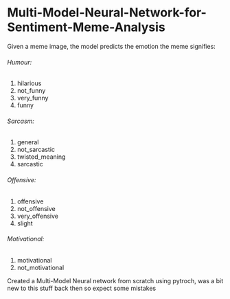 # Multi-Model-Neural-Network-for-Sentiment-Meme-Analysis

Given a meme image, the model predicts the emotion the meme signifies:
###### Humour:
1. hilarious 
2. not_funny
3. very_funny
4. funny

###### Sarcasm:
1. general
2. not_sarcastic
3. twisted_meaning
4. sarcastic

###### Offensive:
1. offensive
2. not_offensive
3. very_offensive
4. slight

###### Motivational:
1. motivational
2. not_motivational

Created a Multi-Model Neural network from scratch using pytroch, was a bit new to this stuff back then so expect some mistakes
